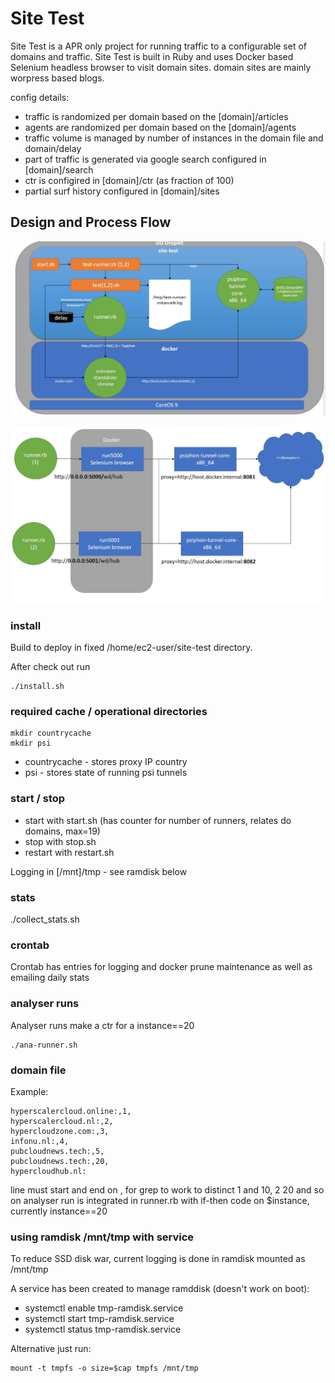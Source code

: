 # Site Test

Site Test is a APR only project for running traffic to a configurable set of domains and traffic.
Site Test is built in Ruby and uses Docker based Selenium headless browser to visit domain sites.
domain sites are mainly worpress based blogs.

config details:
- traffic is randomized per domain based on the [domain]/articles
- agents are randomized per domain based on the [domain]/agents
- traffic volume is managed by number of instances in the domain file and domain/delay
- part of traffic is generated via google search configured in [domain]/search
- ctr is configired in [domain]/ctr (as fraction of 100)
- partial surf history configured in [domain]/sites


## Design and Process Flow

![higl-level-design](https://github.com/aprutgers/site-test/blob/main/site-test-1.jpg?raw=true)

![comm-flow-design](https://github.com/aprutgers/site-test/blob/main/site-test2.jpg?raw=true)

### install
Build to deploy in fixed /home/ec2-user/site-test directory.

After check out run 
```
./install.sh
```

### required cache / operational directories

```
mkdir countrycache
mkdir psi
```

- countrycache - stores proxy IP country
- psi - stores state of running psi tunnels

### start / stop
- start with start.sh (has counter for number of runners, relates do domains, max=19)
- stop with stop.sh
- restart with restart.sh

Logging in [/mnt]/tmp - see ramdisk below

### stats
./collect_stats.sh

### crontab 
Crontab has entries for logging and docker prune maintenance as well as emailing daily stats

### analyser runs
Analyser runs make a ctr for a instance==20
```
./ana-runner.sh
```

### domain file

Example:

```
hyperscalercloud.online:,1,
hyperscalercloud.nl:,2,
hypercloudzone.com:,3,
infonu.nl:,4,
pubcloudnews.tech:,5,
pubcloudnews.tech:,20,
hypercloudhub.nl:

```
line must start and end on , for grep to work to distinct 1 and 10, 2 20 and so on
analyser run is integrated in runner.rb with if-then code on $instance, currently instance==20

### using ramdisk /mnt/tmp with service

To reduce SSD disk war, current logging is done in ramdisk mounted as /mnt/tmp

A service has been created to manage ramddisk (doesn't work on boot):
- systemctl enable tmp-ramdisk.service
- systemctl start tmp-ramdisk.service
- systemctl status tmp-ramdisk.service

Alternative just run:
```
mount -t tmpfs -o size=$cap tmpfs /mnt/tmp
```
	
